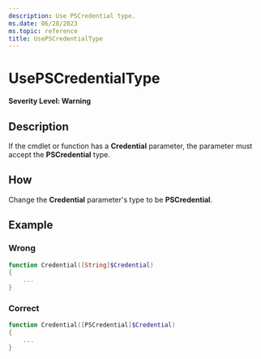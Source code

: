 ```yaml
---
description: Use PSCredential type.
ms.date: 06/28/2023
ms.topic: reference
title: UsePSCredentialType
---
```

# UsePSCredentialType

**Severity Level: Warning**

## Description

If the cmdlet or function has a **Credential** parameter, the parameter must accept the
**PSCredential** type.

## How

Change the **Credential** parameter's type to be **PSCredential**.

## Example

### Wrong

```powershell
function Credential([String]$Credential)
{
    ...
}
```

### Correct

```powershell
function Credential([PSCredential]$Credential)
{
    ...
}
```
